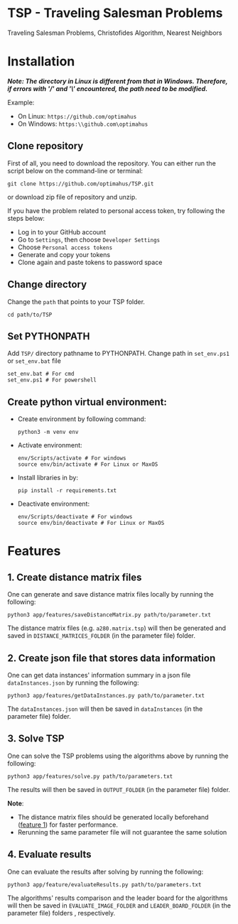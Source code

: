 # TSP - Traveling Salesman Problems
Traveling Salesman Problems, Christofides Algorithm, Nearest Neighbors

# Installation

***Note: The directory in Linux is different from that in Windows. Therefore, if errors with '/' and '\\' encountered, the path need to be modified.*** 

Example:
- On Linux:	`https://github.com/optimahus`
- On Windows:	`https:\\github.com\optimahus`

## Clone repository
First of all, you need to download the repository. You can either run the script below on the command-line or terminal:

`git clone https://github.com/optimahus/TSP.git`

or download zip file of repository and unzip. 

If you have the problem related to personal access token, try following the steps below:
- Log in to your GitHub account
- Go to `Settings`, then choose `Developer Settings`
- Choose `Personal access tokens`
- Generate and copy your tokens
- Clone again and paste tokens to password space

## Change directory
Change the `path` that points to your TSP folder.

```
cd path/to/TSP
```

## Set PYTHONPATH
Add `TSP/` directory pathname to PYTHONPATH.
Change path in `set_env.ps1` or `set_env.bat` file

```
set_env.bat # For cmd
set_env.ps1 # For powershell
```
## Create python virtual environment:
* Create environment by following command:
    ```console
    python3 -m venv env
    ```

* Activate environment:
    ```console
    env/Scripts/activate # For windows
    source env/bin/activate # For Linux or MaxOS
    ```

* Install libraries in by:
  ```console
  pip install -r requirements.txt
  ```

* Deactivate environment:
    ```console
    env/Scripts/deactivate # For windows
    source env/bin/deactivate # For Linux or MaxOS
    ```

# Features
## 1. <a name="saveDistanceMatrix"></a>Create distance matrix files
One can generate and save distance matrix files locally by running the following:
```console
python3 app/features/saveDistanceMatrix.py path/to/parameter.txt
```
The distance matrix files (e.g. `a280.matrix.tsp`) will then be generated and saved in `DISTANCE_MATRICES_FOLDER` (in the parameter file) folder.

## 2. Create json file that stores data information
One can get data instances' information summary in a json file `dataInstances.json` by running the following:
```console
python3 app/features/getDataInstances.py path/to/parameter.txt
```
The `dataInstances.json` will then be saved in `dataInstances` (in the parameter file) folder.

## 3. Solve TSP
One can solve the TSP problems using the algorithms above by running the following:
```console
python3 app/features/solve.py path/to/parameters.txt
```
The results will then be saved in `OUTPUT_FOLDER` (in the parameter file) folder.

**Note**: 
* The distance matrix files should be generated locally beforehand ([feature 1](#saveDistanceMatrix)) for faster performance.
* Rerunning the same parameter file will not guarantee the same solution

## 4. Evaluate results
One can evaluate the results after solving by running the following:
```console
python3 app/feature/evaluateResults.py path/to/parameters.txt
```
The algorithms' results comparison and the leader board for the algorithms will then be saved in `EVALUATE_IMAGE_FOLDER` and `LEADER_BOARD_FOLDER` (in the parameter file) folders , respectively.
